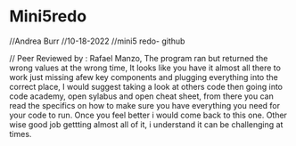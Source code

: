 # Mini5redo
//Andrea Burr
//10-18-2022
//mini5 redo- github


// Peer Reviewed by : Rafael Manzo, The program ran but returned the wrong values at the wrong time, It looks like you have it almost all there to work just missing afew key components and plugging everything into the correct place, I would suggest taking a look at others code then going into code academy, open sylabus and open cheat sheet, from there you can read the specifics on how to make sure you have everything you need for your code to run. Once you feel better i would come back to this one. Other wise good job gettting almost all of it, i understand it can be challenging at times.
